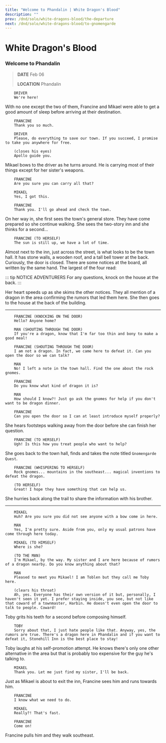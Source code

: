 ```yaml
---
title: "Welcome to Phandalin | White Dragon's Blood"
description: ""
prev: /dnd/solo/white-dragons-blood/the-departure
next: /dnd/solo/white-dragons-blood/to-gnomengarde
---
```


# White Dragon's Blood
### Welcome to Phandalin

> **DATE** Feb 06
>
> **LOCATION** Phandalin

```
    DRIVER
    We're here!
```

With no one except the two of them, Francine and Mikael were able to get a good amount of sleep before arriving at their destination.

```
    FRANCINE
    Thank you so much.

    DRIVER
    Please, do everything to save our town. If you succeed, I promise to take you anywhere for free.

    (closes his eyes)
    Apollo guide you.
```

Mikael bows to the driver as he turns around. He is carrying most of their things except for her sister's weapons.

```
    FRANCINE
    Are you sure you can carry all that?

    MIKAEL
    Yes, I got this.

    FRANCINE
    Thank you. I'll go ahead and check the town.
```

On her way in, she first sees the town's general store. They have come prepared so she continue walking. She sees the two-story inn and she thinks for a second...

```
    FRANCINE (TO HERSELF)
    The sun is still up, we have a lot of time.
```

Almost next to the inn, just across the street, is what looks to be the town hall. It has stone walls, a wooden roof, and a tall bell tower at the back. Curiously, the door is closed. There are some notices at the board, all written by the same hand. The largest of the four read:

::: tip NOTICE ADVENTURERS
For any questions, knock on the house at the back.
:::

Her heart speeds up as she skims the other notices. They all mention of a dragon in the area confirming the rumors that led them here. She then goes to the house at the back of the building.

- - -

```
    FRANCINE (KNOCKING ON THE DOOR)
    Hello? Anyone home?

    MAN (SHOUTING THROUGH THE DOOR)
    If you're a dragon, know that I'm far too thin and bony to make a good meal!

    FRANCINE (SHOUTING THROUGH THE DOOR)
    I am not a dragon. In fact, we came here to defeat it. Can you open the door so we can talk?

    MAN
    No! I left a note in the town hall. Find the one about the rock gnomes.

    FRANCINE
    Do you know what kind of dragon it is?

    MAN
    How should I know?! Just go ask the gnomes for help if you don't want to be dragon dinner.

    FRANCINE
    Can you open the door so I can at least introduce myself properly?
```

She hears footsteps walking away from the door before she can finish her question.

```
    FRANCINE (TO HERSELF)
    Ugh! Is this how you treat people who want to help?
```

She goes back to the town hall, finds and takes the note titled `Gnomengarde Quest`.

```
    FRANCINE (WHISPERING TO HERSELF)
    Rock gnomes... mountains in the southeast... magical inventions to defeat the dragon.

    (TO HERSELF)
    Great! I hope they have something that can help us.
```

She hurries back along the trail to share the information with his brother.

- - -

```
    MIKAEL
    Huh? Are you sure you did not see anyone with a bow come in here.

    MAN
    Yes, I'm pretty sure. Aside from you, only my usual patrons have come through here today.

    MIKAEL (TO HIMSELF)
    Where is she?

    (TO THE MAN)
    I'm Mikael, by the way. My sister and I are here because of rumors of a dragon nearby. Do you know anything about that?

    MAN
    Pleased to meet you Mikael! I am Toblen but they call me Toby here.

    (clears his throat)
    Ah, yes. Everyone has their own version of it but, personally, I haven't seen it yet. I prefer staying inside, you see, but not like that coward of a townmaster, Harbin. He doesn't even open the door to talk to people. Coward!
```

Toby grits his teeth for a second before composing himself.

```
    TOBY
    Sorry about that, I just hate people like that. Anyway, yes, the rumors are true. There's a dragon here in Phandalin and if you want to defeat it, Stonehill Inn is the best place to stay!
```

Toby laughs at his self-promotion attempt. He knows there's only one other alternative in the area but that is probably too expensive for the guy he's talking to.

```
    MIKAEL
    Thank you. Let me just find my sister, I'll be back.
```

Just as Mikael is about to exit the inn, Francine sees him and runs towards him.

```
    FRANCINE
    I know what we need to do.

    MIKAEL
    Really?! That's fast.

    FRANCINE
    Come on!
```

Francine pulls him and they walk southeast.
